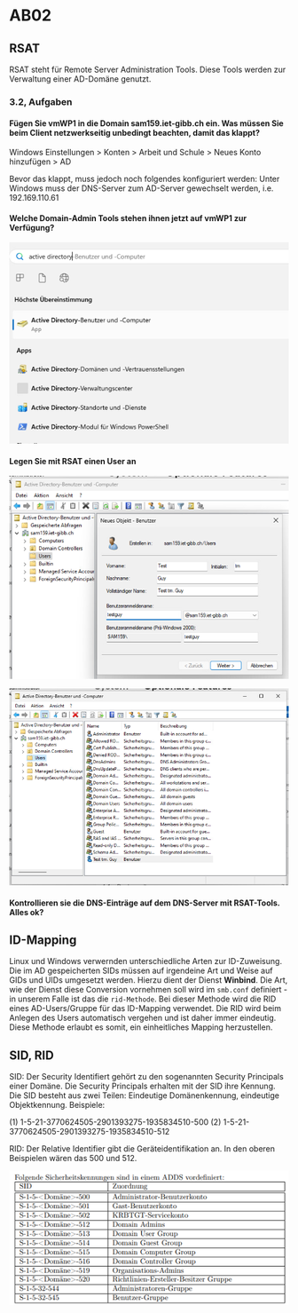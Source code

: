 # AB02

## RSAT

RSAT steht für Remote Server Administration Tools. Diese Tools werden zur Verwaltung einer AD-Domäne genutzt. 

### 3.2, Aufgaben

#### Fügen Sie vmWP1 in die Domain sam159.iet-gibb.ch ein. Was müssen Sie beim Client netzwerkseitig unbedingt beachten, damit das klappt?

Windows Einstellungen > Konten > Arbeit und Schule > Neues Konto hinzufügen > AD

Bevor das klappt, muss jedoch noch folgendes konfiguriert werden: Unter Windows muss der DNS-Server zum AD-Server gewechselt werden, i.e. 192.169.110.61

#### Welche Domain-Admin Tools stehen ihnen jetzt auf vmWP1 zur Verfügung?

![Alt text](image-1.png)

#### Legen Sie mit RSAT einen User an

![Alt text](image-3.png)

![Alt text](image-2.png)

#### Kontrollieren sie die DNS-Einträge auf dem DNS-Server mit RSAT-Tools. Alles ok?



## ID-Mapping

Linux und Windows verwernden unterschiedliche Arten zur ID-Zuweisung. Die im AD gespeicherten SIDs müssen auf irgendeine Art und Weise auf GIDs und UIDs umgesetzt werden. Hierzu dient der Dienst **Winbind**. Die Art, wie der Dienst diese Conversion vornehmen soll wird im `smb.conf` definiert - in unserem Falle ist das die `rid-Methode`.
Bei dieser Methode wird die RID eines AD-Users/Gruppe für das ID-Mapping verwendet. Die RID wird beim Anlegen des Users automatisch vergehen und ist daher immer eindeutig. Diese Methode erlaubt es somit, ein einheitliches Mapping herzustellen.

## SID, RID

SID: Der Security Identifiert gehört zu den sogenannten Security Principals einer Domäne. Die Security Principals erhalten mit der SID ihre Kennung. Die SID besteht aus zwei Teilen: Eindeutige Domänenkennung, eindeutige Objektkennung. Beispiele:

(1) 1-5-21-3770624505-2901393275-1935834510-500
(2) 1-5-21-3770624505-2901393275-1935834510-512

RID: Der Relative Identifier gibt die Geräteidentifikation an. In den oberen Beispielen wären das 500 und 512.

![Alt text](image.png)

